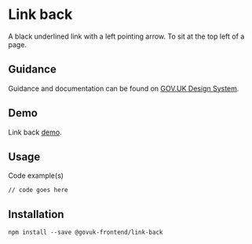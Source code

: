 # Link back

A black underlined link with a left pointing arrow. To sit at the top left of a page.

## Guidance

Guidance and documentation can be found on [GOV.UK Design System](linkgoeshere).

## Demo

Link back [demo](linkgoeshere).

## Usage

Code example(s)

```
// code goes here
```


## Installation

```
npm install --save @govuk-frontend/link-back
```

